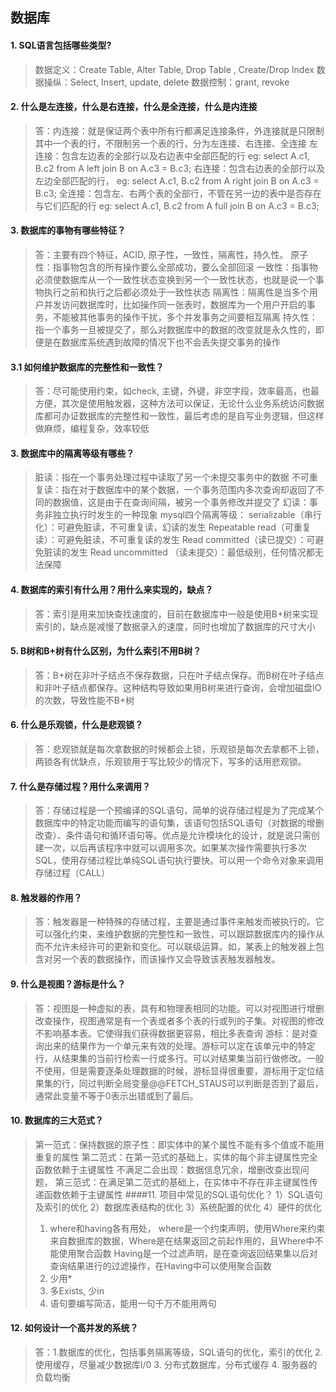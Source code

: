 ## 数据库
#### 1. SQL语言包括哪些类型?
> 数据定义：Create Table, Alter Table, Drop Table , Create/Drop Index
> 数据操纵：Select, Insert, update, delete
> 数据控制：grant, revoke
#### 2. 什么是左连接，什么是右连接，什么是全连接，什么是内连接
>答：内连接：就是保证两个表中所有行都满足连接条件，外连接就是只限制其中一个表的行，不限制另一个表的行，分为左连接、右连接、全连接
>左连接：包含左边表的全部行以及右边表中全部匹配的行 eg: select A.c1, B.c2 from A left join B on A.c3 = B.c3;
>右连接：包含右边表的全部行以及左边全部匹配的行， eg: select A.c1, B.c2 from A right join B on A.c3 = B.c3;
>全连接：包含左、右两个表的全部行，不管在另一边的表中是否存在与它们匹配的行 eg: select A.c1, B.c2 from A full join B on A.c3 = B.c3;
#### 3. 数据库的事物有哪些特征？
>答：主要有四个特征，ACID, 原子性，一致性，隔离性，持久性。
>原子性：指事物包含的所有操作要么全部成功，要么全部回滚
>一致性：指事物必须使数据库从一个一致性状态变换到另一个一致性状态，也就是说一个事物执行之前和执行之后都必须处于一致性状态
>隔离性：隔离性是当多个用户并发访问数据库时，比如操作同一张表时，数据库为一个用户开启的事务，不能被其他事务的操作干扰，多个并发事务之间要相互隔离
>持久性：指一个事务一旦被提交了，那么对数据库中的数据的改变就是永久性的，即便是在数据库系统遇到故障的情况下也不会丢失提交事务的操作
#### 3.1 如何维护数据库的完整性和一致性？
>答：尽可能使用约束，如check, 主键，外键，非空字段，效率最高，也最方便，其次是使用触发器，这种方法可以保证，无论什么业务系统访问数据库都可办证数据库的完整性和一致性，最后考虑的是自写业务逻辑，但这样做麻烦，编程复杂，效率较低
#### 3. 数据库中的隔离等级有哪些？
>脏读：指在一个事务处理过程中读取了另一个未提交事务中的数据
>不可重复读：指在对于数据库中的某个数据，一个事务范围内多次查询却返回了不同的数据值，这是由于在查询间隔，被另一个事务修改并提交了
>幻读：事务非独立执行时发生的一种现象
>mysql四个隔离等级：
>serializable（串行化）：可避免脏读，不可重复读，幻读的发生
>Repeatable read（可重复读）：可避免脏读，不可重复读的发生
>Read committed（读已提交）：可避免脏读的发生
>Read uncommitted （读未提交）：最低级别，任何情况都无法保障
#### 4. 数据库的索引有什么用？用什么来实现的，缺点？
>答：索引是用来加快查找速度的，目前在数据库中一般是使用B+树来实现索引的，缺点是减慢了数据录入的速度，同时也增加了数据库的尺寸大小
#### 5. B树和B+树有什么区别，为什么索引不用B树？
>答：B+树在非叶子结点不保存数据，只在叶子结点保存。而B树在叶子结点和非叶子结点都保存。这种结构导致如果用B树来进行查询，会增加磁盘IO的次数，导致性能不B+树
#### 6. 什么是乐观锁，什么是悲观锁？
>答：悲观锁就是每次拿数据的时候都会上锁，乐观锁是每次去拿都不上锁，两锁各有优缺点，乐观锁用于写比较少的情况下，写多的话用悲观锁。
#### 7. 什么是存储过程？用什么来调用？
>答：存储过程是一个预编译的SQL语句，简单的说存储过程是为了完成某个数据库中的特定功能而编写的语句集，该语句包括SQL语句（对数据的增删改查）、条件语句和循环语句等。优点是允许模块化的设计，就是说只需创建一次，以后再该程序中就可以调用多次。如果某次操作需要执行多次SQL，使用存储过程比单纯SQL语句执行要快。可以用一个命令对象来调用存储过程（CALL）
#### 8. 触发器的作用？
>答：触发器是一种特殊的存储过程，主要是通过事件来触发而被执行的。它可以强化约束，来维护数据的完整性和一致性，可以跟踪数据库内的操作从而不允许未经许可的更新和变化。可以联级运算。如，某表上的触发器上包含对另一个表的数据操作，而该操作又会导致该表触发器触发。
#### 9. 什么是视图？游标是什么？
>答：视图是一种虚拟的表，具有和物理表相同的功能。可以对视图进行增删改查操作，视图通常是有一个表或者多个表的行或列的子集。对视图的修改不影响基本表。它使得我们获得数据更容易，相比多表查询
>游标：是对查询出来的结果作为一个单元来有效的处理。游标可以定在该单元中的特定行，从结果集的当前行检索一行或多行。可以对结果集当前行做修改。一般不使用，但是需要逐条处理数据的时候，游标显得很重要，游标用于定位结果集的行，同过判断全局变量@@FETCH_STAUS可以判断是否到了最后，通常此变量不等于0表示出错或到了最后。
#### 10. 数据库的三大范式？
>第一范式：保持数据的原子性：即实体中的某个属性不能有多个值或不能用重复的属性
>第二范式：在第一范式的基础上，实体的每个非主键属性完全函数依赖于主键属性
>不满足二会出现：数据信息冗余，增删改查出现问题，
>第三范式：在满足第二范式的基础上，在实体中不存在非主键属性传递函数依赖于主键属性
####11. 项目中常见的SQL语句优化？
>1）SQL语句及索引的优化
>2）数据库表结构的优化
>3）系统配置的优化
>4）硬件的优化
>1. where和having各有用处，
>where是一个约束声明，使用Where来约束来自数据库的数据，Where是在结果返回之前起作用的，且Where中不能使用聚合函数
>Having是一个过滤声明，是在查询返回结果集以后对查询结果进行的过滤操作，在Having中可以使用聚合函数
>2. 少用*
>3. 多Exists, 少in
>4. 语句要编写简洁，能用一句千万不能用两句
#### 12. 如何设计一个高并发的系统？
> 答：1.数据库的优化，包括事务隔离等级，SQL语句的优化，索引的优化
> 2. 使用缓存，尽量减少数据库I/0
> 3. 分布式数据库，分布式缓存
> 4. 服务器的负载均衡
